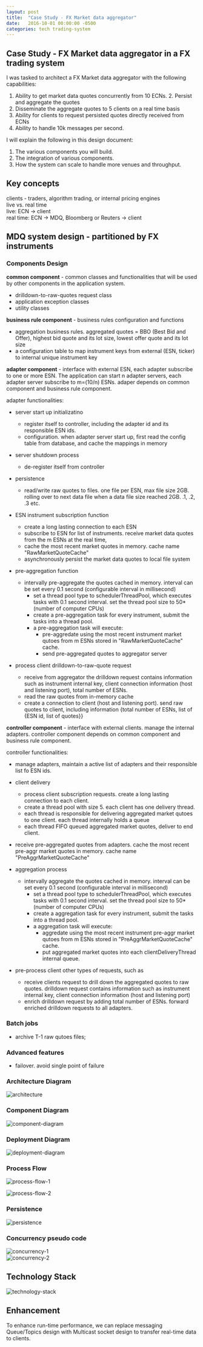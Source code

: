 ```yaml
---
layout: post
title:  "Case Study - FX Market data aggregator"
date:   2016-10-01 00:00:00 -0500
categories: tech trading-system 
---
```


## Case Study - FX Market data aggregator in a FX trading system
 
I was tasked to architect a FX Market data aggregator with the following capabilities:
‎
1. Ability to get market data quotes concurrently from 10 ECNs.
2.‎ Persist and aggregate the quotes
3. Disseminate the aggregate quotes to 5 clients on a real time basis
4. Ability for clients to request persisted quotes‎ directly received from ECNs
5. Ability to handle 10k messages per second.
 
I will explain the following in this design document: 
 
1. The various components you will build.
2. The integration of various components.
3. How the system can scale to handle more venues and throughput.

## Key concepts

clients - traders, algorithm trading, or internal pricing engines  
live vs. real time  
live: ECN -> client  
real time: ECN -> MDQ, Bloomberg or Reuters -> client  


## MDQ system design - partitioned by FX instruments # 


### Components Design

**common component** - common classes and functionalities that will be used by other components in the application system.
  
 - drilldown-to-raw-quotes request class  
 - application exception classes  
 - utility classes  

**business rule component** - business rules configuration and functions  

 - aggregation business rules. aggregated quotes = BBO (Best Bid and Offer), highest bid quote and its lot size, lowest offer quote and its lot size  
 - a configuration table to map instrument keys from external (ESN, ticker) to internal unique instrument key  
 
**adapter component** - interface with external ESN, each adapter subscribe to one or more ESN. The application can start n adapter servers, each adapter server subscribe to m=(10/n) ESNs. adaper depends on common component and business rule component.

adapter functionalities:

 - server start up initializatino
	- register itself to controller, including the adapter id and its responsible ESN ids.
	- configuration. when adapter server start up, first read the config table from database, and cache the mappings in memory

 - server shutdown process
	- de-register itself from controller

 - persistence 
	- read/write raw quotes to files. one file per ESN, max file size 2GB. rolling over to next data file when a data file size reached 2GB. .1, .2, .3 etc. 

 - ESN instrument subscription function
	- create a long lasting connection to each ESN
	- subscribe to ESN for list of instruments. receive market data quotes from the m ESNs at the real time, 
	- cache the most recent market quotes in memory. cache name "RawMarketQuoteCache" 
	- asynchronously persist the market data quotes to local file system

 - pre-aggregation function
	- intervally pre-aggregate the quotes cached in memory. interval can be set every 0.1 second (configurable interval in millisecond)
		- set a thread pool type to schedulerThreadPool, which executes tasks with 0.1 second interval. set the thread pool size to 50*(number of computer CPUs)
		- create a pre-aggregation task for every instrument, submit the tasks into a thread pool. 
		- a pre-aggregation task will execute:
			- pre-aggredate using the most recent instrument market qutoes from m ESNs stored in "RawMarketQuoteCache" cache.
			- send pre-aggregated quotes to aggregator server
 
- process client drilldown-to-raw-quote request
	- receive from aggregator the drilldown request contains information such as instrument internal key, client connection information (host and listening port), total number of ESNs.
	- read the raw quotes from in-memory cache
	- create a connection to client (host and listening port). send raw quotes to client, including information {total number of ESNs,  list of {ESN id, list of quotes}}
 
 
**controller component** - interface with external clients. manage the internal adapters. controller component depends on common component and business rule component.

controller functionalities:

 - manage adapters, maintain a active list of adapters and their responsible list fo ESN ids.
 - client delivery
	- process client subscription requests. create a long lasting connection to each client.
	- create a thread pool with size 5. each client has one delivery thread.
	- each thread is responsible for delivering aggregated market qutoes to one client. each thread internally holds a queue
	- each thread FIFO queued aggregated market quotes, deliver to end client.

 - receive pre-aggregated quotes from adapters. cache the most recent pre-aggr market quotes in memory. cache name "PreAggrMarketQuoteCache"
 - aggregation process
	- intervally aggregate the quotes cached in memory. interval can be set every 0.1 second (configurable interval in millisecond)
		- set a thread pool type to schedulerThreadPool, which executes tasks with 0.1 second interval. set the thread pool size to 50*(number of computer CPUs)
		- create a aggregation task for every instrument, submit the tasks into a thread pool. 
		- a aggregation task will execute:
			- aggredate using the most recent instrument pre-aggr market qutoes from m ESNs stored in "PreAggrMarketQuoteCache" cache.
			- put aggregated market quotes into each clientDeliveryThread internal queue.

 - pre-process client other types of requests, such as
	- receive clients request to drill down the aggregated quotes to raw quotes. drilldown request contains information such as instrument internal key, client connection information (host and listening port)
	- enrich drilldown request by adding total number of ESNs. forward enriched drilldown requests to all adapters. 
 
 
### Batch jobs ##
 - archive T-1 raw qutoes files; 
 
### Advanced features ##
 - failover. avoid single point of failure
 

### Architecture Diagram

![architecture](/images/architecture.gif)  

### Component Diagram

![component-diagram](/images/component-diagram.gif)  

### Deployment Diagram

![deployment-diagram](/images/deployment-diagram.gif)  

### Process Flow
![process-flow-1](/images/process-flow-1.gif)  

![process-flow-2](/images/process-flow-2.gif)  

### Persistence

![persistence](/images/persistence.gif)  


### Concurrency pseudo code


![concurrency-1](/images/concurrency-1.gif)  
![concurrency-2](/images/concurrency-2.gif)  
 
## Technology Stack

![technology-stack](/images/technology-stack.gif)

## Enhancement
To enhance run-time performance, we can replace messaging Queue/Topics design with Multicast socket design to transfer real-time data to clients. 

 






